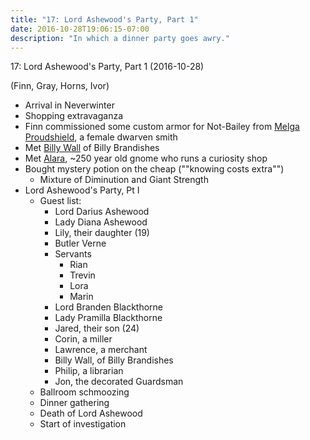 ```yaml
---
title: "17: Lord Ashewood's Party, Part 1"
date: 2016-10-28T19:06:15-07:00
description: "In which a dinner party goes awry."
---
```


17: Lord Ashewood's Party, Part 1 (2016-10-28)

(Finn, Gray, Horns, Ivor)

- Arrival in Neverwinter
- Shopping extravaganza
- Finn commissioned some custom armor for Not-Bailey from [Melga Proudshield](../non-player-characters/#wiki-toc-melga-proudshield), a female dwarven smith
- Met [Billy Wall](../non-player-characters/#wiki-toc-billy-wall) of Billy Brandishes
- Met [Alara](../non-player-characters/#wiki-toc-alara), ~250 year old gnome who runs a curiosity shop
- Bought mystery potion on the cheap (""knowing costs extra"")
  - Mixture of Diminution and Giant Strength
- Lord Ashewood's Party, Pt I
  - Guest list:
    - Lord Darius Ashewood
    - Lady Diana Ashewood
    - Lily, their daughter (19)
    - Butler Verne
    - Servants
      - Rian
      - Trevin
      - Lora
      - Marin
    - Lord Branden Blackthorne
    - Lady Pramilla Blackthorne
    - Jared, their son (24)
    - Corin, a miller
    - Lawrence, a merchant
    - Billy Wall, of Billy Brandishes
    - Philip, a librarian
    - Jon, the decorated Guardsman
  - Ballroom schmoozing
  - Dinner gathering
  - Death of Lord Ashewood
  - Start of investigation
